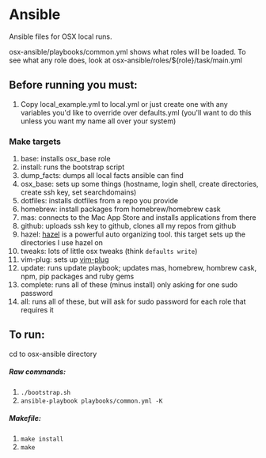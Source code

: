 # Ansible
Ansible files for OSX local runs.

osx-ansible/playbooks/common.yml shows what roles will be loaded. To see what any role does, look at osx-ansible/roles/${role}/task/main.yml

## Before running you must:
1. Copy local_example.yml to local.yml or just create one with any variables you'd like to override over defaults.yml (you'll want to do this unless you want my name all over your system)

### Make targets
1. base: installs osx_base role
2. install: runs the bootstrap script
3. dump_facts: dumps all local facts ansible can find
4. osx_base: sets up some things (hostname, login shell, create directories, create ssh key, set searchdomains)
5. dotfiles: installs dotfiles from a repo you provide
6. homebrew: install packages from homebrew/homebrew cask
7. mas: connects to the Mac App Store and installs applications from there
8. github: uploads ssh key to github, clones all my repos from github
9. hazel: [hazel](https://www.noodlesoft.com/) is a powerful auto organizing tool. this target sets up the directories I use hazel on
10. tweaks: lots of little osx tweaks (think `defaults write`)
11. vim-plug: sets up [vim-plug](https://github.com/junegunn/vim-plug)
12. update: runs update playbook; updates mas, homebrew, hombrew cask, npm, pip packages and ruby gems
13. complete: runs all of these (minus install) only asking for one sudo password
14. all: runs all of these, but will ask for sudo password for each role that requires it

## To run:
cd to osx-ansible directory

##### Raw commands:
1. `./bootstrap.sh`
2. `ansible-playbook playbooks/common.yml -K`

##### Makefile:
1. `make install`
2. `make`
